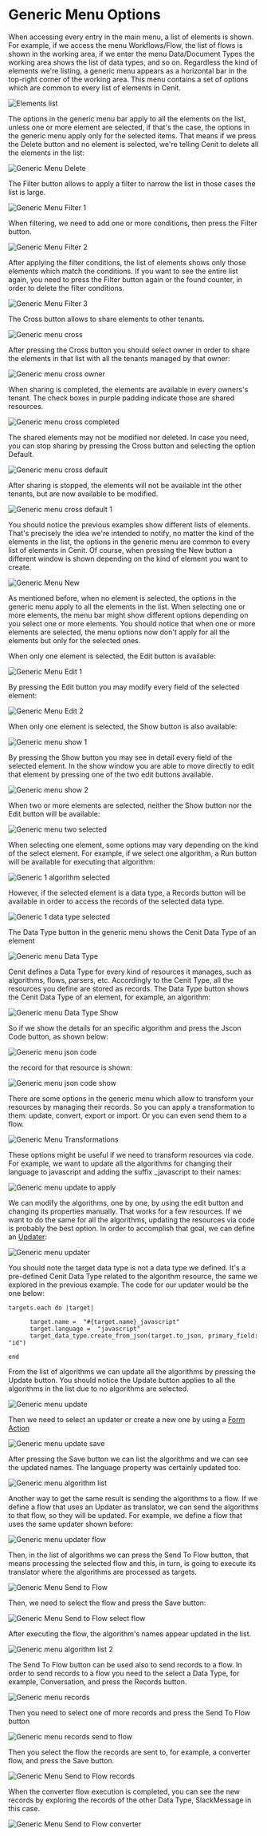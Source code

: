 # Generic Menu Options

When accessing every entry in the main menu, a list of elements is shown. For example, if we access the menu Workflows/Flow, the list of flows is shown in the working area, if we enter the menu Data/Document Types the working area shows the list of data types, and so on. Regardless the kind of elements we're listing, a generic menu appears as a horizontal bar in the top-right  corner of the working area. This menu contains a set of options which are common to every list of elements in Cenit.

![Elements list](https://user-images.githubusercontent.com/54523080/152070080-894e6bcc-e9f9-4e35-87b6-95e1fedac8fb.png)

The options in the generic menu bar apply to all the elements on the list, unless one or more element are selected, if that's the case, the options in the generic menu apply only for the selected items. That means if we press the Delete button and no element is selected, we're telling Cenit to delete all the elements in the list:

![Generic Menu Delete](https://user-images.githubusercontent.com/54523080/152090216-5c5a2f98-9218-4f7b-9a3f-4d72287700b0.png)

The Filter button allows to apply a filter to narrow the list in those cases the list is large. 

![Generic Menu Filter 1](https://user-images.githubusercontent.com/54523080/152090693-ddfdb364-d2b6-4f9d-90fe-0f193524347c.png)

When filtering, we need to add one or more conditions, then press the Filter button.

![Generic Menu Filter 2](https://user-images.githubusercontent.com/54523080/152092461-72b12912-d357-4ce2-b840-8b0d046da6cf.png)

After applying the filter conditions, the list of elements shows only those elements which match the conditions. If you want to see the entire list again, you need to press the Filter button again or the found counter, in order to delete the filter conditions.

![Generic Menu Filter 3](https://user-images.githubusercontent.com/54523080/152092691-3dab0d42-6534-4d08-b435-8e1af911565d.png)

The Cross button allows to share elements to other tenants.

![Generic menu cross](https://user-images.githubusercontent.com/54523080/152093137-fb9e5a0c-a8e3-41f5-ae3e-57e5263490f9.png)

After pressing the Cross button you should select owner in order to share  the elements in that list with all the tenants managed by that owner:

![Generic menu cross owner](https://user-images.githubusercontent.com/54523080/152093567-a706403b-bc01-4126-b62e-9bcb78aab2fe.png)

When sharing is completed, the elements are available in every owners's tenant. The check boxes in purple padding indicate those are shared resources.

![Generic menu cross completed](https://user-images.githubusercontent.com/54523080/152093827-c67958de-2fe2-43ee-8eac-fa05da142768.png)

The shared elements may not be modified nor deleted. In case you need, you can stop sharing by pressing the Cross button and selecting the option Default.

![Generic menu cross default](https://user-images.githubusercontent.com/54523080/152095737-80b56ca2-086b-4b72-bf78-eb8414ef1763.png)

After sharing is stopped, the elements will not be available int the other tenants, but are now available to be modified. 

![Generic menu cross default 1](https://user-images.githubusercontent.com/54523080/152095964-c8676e81-ef74-4c1e-8c0a-c5c74365345d.png)

You should notice the previous examples show different lists of elements. That's precisely the idea we're intended to notify, no matter the kind of the elements in the list, the options in the generic menu are common to every list of elements in Cenit. Of course, when pressing the New button a different window is shown depending on the kind of element you want to create.

![Generic Menu New](https://user-images.githubusercontent.com/54523080/152096139-6897bd41-c6ab-4452-bc40-27bdd021f872.png)

As mentioned before, when no element is selected, the options in the generic menu apply to all the elements in the list. When selecting one or more elements, the menu bar might show different options depending on you select one or more elements. You should notice that when one  or more elements are selected, the menu options now don't apply for all the elements but only for the selected ones.

When only one element is selected, the Edit button is available:

![Generic Menu Edit 1](https://user-images.githubusercontent.com/54523080/152097253-8810f9b2-18cb-4550-a320-bbe50df48bad.png)

By pressing the Edit button you may modify every field of the selected element:

![Generic Menu Edit 2](https://user-images.githubusercontent.com/54523080/152097258-ee9498ec-d932-4d60-9efa-397d8da45d31.png)

When only one element is selected, the Show button is also available:

![Generic menu show 1](https://user-images.githubusercontent.com/54523080/152097260-bd86e8c4-9bec-4ba8-ad69-ef313ad7e776.png)

By pressing the Show button you may see in detail every field of the selected element. In the show window you are able to move directly to edit that element by pressing one of the two edit buttons available.

![Generic menu show 2](https://user-images.githubusercontent.com/54523080/152097263-defe588e-5cae-4411-90b3-6f77da22f153.png)

When two or more elements are selected,  neither the Show button nor the Edit button will be available:

![Generic menu two selected](https://user-images.githubusercontent.com/54523080/152097264-bbeca113-51a4-49a3-a7a0-9ce8a57cf491.png)

When selecting  one element, some options may vary depending on the kind of the select element. For example, if we select one algorithm, a Run button will be available for executing that algorithm:

![Generic 1 algorithm selected](https://user-images.githubusercontent.com/54523080/152098467-88536c49-b79e-473a-a396-040b43fb95db.png)

However, if the selected element is a data type, a Records button will be available in order to access the records of the selected data type.

![Generic 1 data type selected](https://user-images.githubusercontent.com/54523080/152098469-80274038-b283-4f84-9a93-24ae5a203328.png)

The Data Type button in the generic menu shows the Cenit Data Type of an element

![Generic menu Data Type](https://user-images.githubusercontent.com/54523080/152195588-f016a260-d987-4304-ac90-b5414f968d3e.png)

Cenit defines a Data Type for every kind of resources it manages, such as algorithms, flows, parsers, etc. Accordingly to the Cenit Type, all the resources you define are stored as records. The Data Type button shows the Cenit Data Type of an element, for example, an algorithm:

![Generic menu Data Type Show](https://user-images.githubusercontent.com/54523080/152195593-2f7b1239-cc68-4ff0-92d9-05ddee9cac4a.png)

So if we show the details for an specific algorithm and press the Jscon Code button, as shown below:

![Generic menu json code](https://user-images.githubusercontent.com/54523080/152195594-09bf9e24-920e-414e-8569-1be25c7dc272.png)

the record for that resource is shown:

![Generic menu json code show](https://user-images.githubusercontent.com/54523080/152195598-2b863c2c-e062-496c-809c-7a7a67d5b86e.png)

There are some options in the generic menu which allow to transform your resources by managing their records. So you can apply a transformation to them: update, convert, export or import. Or you can even send them to a flow.

![Generic Menu Transformations](https://user-images.githubusercontent.com/54523080/152195582-ce0ac7c3-125a-4bab-833e-0da75f391660.png)

These options might be useful if we need to transform resources via code. For example, we want to update all the algorithms for changing their language to javascript and adding the suffix _javascript to their names:

![Generic menu update to apply](https://user-images.githubusercontent.com/54523080/152195604-b770f86a-baf4-4a27-8657-db11bdb77ae5.png)

We can modify the algorithms, one by one, by using the edit button and changing its properties manually. That works for a few resources. If we want to do the same for all the algorithms, updating the resources via code is probably  the best option. In order to accomplish that goal, we can define an [Updater](transformations/updaters.md):

![Generic menu updater](https://user-images.githubusercontent.com/54523080/152221498-f5bcbb22-d7ab-455a-aad4-d97a92125e47.png)

You should note the target data type is not a data type we defined. It's a pre-defined Cenit Data Type related to the algorithm resource, the same we explored in the previous example. The code for our updater would be the one below:

```
targets.each do |target|

      target.name =  "#{target.name}_javascript"
      target.language =  "javascript"
      target_data_type.create_from_json(target.to_json, primary_field: "id") 

end
```

From the list of algorithms we can update all the algorithms by pressing the Update button. You should notice the Update button applies to all the algorithms in the list due to no algorithms are selected.

![Generic menu update](https://user-images.githubusercontent.com/54523080/152222503-cb5c7fb4-a665-4729-a33b-4a1fe0974dcc.png)

Then we need to select an updater or create a new one by using a [Form Action](generic/generic_action_form.md)

![Generic menu update save](https://user-images.githubusercontent.com/54523080/152222780-5a37b4db-2a98-4347-9b3f-ea62556ddf1d.png)

After pressing the Save button we can list the algorithms and we can see the updated names. The language property was certainly updated too.

![Generic menu algorithm list](https://user-images.githubusercontent.com/54523080/152223401-bc14fb3c-ddc5-4d8b-8720-ad8c63e1cb6f.png)

Another way to get the same result is sending the algorithms to a flow. If we define a flow that uses an Updater as translator, we can send the algorithms to that flow, so they will be updated. For example, we define a flow that uses the same updater shown before: 

![Generic menu updater flow](https://user-images.githubusercontent.com/54523080/152224189-057ece8d-90aa-412c-be78-eca397fd2ce2.png)

Then, in the list of algorithms we can press the Send To Flow button, that means processing the selected flow and this, in turn, is going to execute its translator where the algorithms are processed as targets.

![Generic Menu Send to Flow](https://user-images.githubusercontent.com/54523080/152229035-461fd43e-d9ba-4faa-8083-faecd116cc16.png)

Then, we need to select the flow and press the Save button:

![Generic Menu Send to Flow select flow](https://user-images.githubusercontent.com/54523080/152228890-54b08cb7-a904-4129-bc11-151a85aa937d.png)

After executing the flow, the algorithm's names appear updated in the list.

![Generic menu algorithm list 2](https://user-images.githubusercontent.com/54523080/152228898-a90dd285-d887-4e87-bec7-c6827fa4b733.png)

The Send To Flow button can be used also to send records to a flow. In order to send records to a flow you need to the select a Data Type, for example, Conversation, and press the Records button. 

![Generic menu records](https://user-images.githubusercontent.com/54523080/152232615-81c8b25e-1732-4712-acd7-bf9b11b94a10.png)

Then you need to select one of more records and press the Send To Flow button

![Generic menu records send to flow](https://user-images.githubusercontent.com/54523080/152233061-fb687b85-b0e3-41d1-b0e3-824fb8c94735.png)

Then you select the flow the records are sent to, for example, a converter flow, and press the Save button.

![Generic Menu Send to Flow records](https://user-images.githubusercontent.com/54523080/152233456-b5b1a466-6ec0-4563-93ff-5071abb228d8.png)

When the converter flow execution is completed, you can see the new records by exploring the records of the other Data Type, SlackMessage in this case.

![Generic Menu Send to Flow converter](https://user-images.githubusercontent.com/54523080/152233877-ef16c55f-eaf2-42f7-9a39-d0a5cdc66776.png)